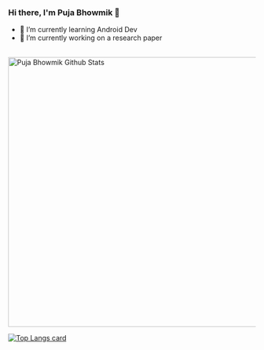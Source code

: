 ### Hi there, I'm Puja Bhowmik 👋
- 🌱 I’m currently learning Android Dev
- 🔭 I’m currently working on a research paper
<!--
**Bhowmik-puja/Bhowmik-puja** is a ✨ _special_ ✨ repository because its `README.md` (this file) appears on your GitHub profile.

Here are some ideas to get you started:

- 🔭 I’m currently working on ...
- 🌱 I’m currently learning ...
- 👯 I’m looking to collaborate on ...
- 🤔 I’m looking for help with ...
- 💬 Ask me about ...
- 📫 How to reach me: ...
- 😄 Pronouns: ...
- ⚡ Fun fact: ...
-->

<br />
<img width="550px" alt="Puja Bhowmik Github Stats"  src="https://github-readme-stats.vercel.app/api?username=Bhowmik-puja&show_icons=true"/>


[![Top Langs card](https://github-readme-stats.vercel.app/api/top-langs/?username=Bhowmik-puja&card_width=550)](https://github.com/Bhowmik-puja/Bhowmik-puja)
